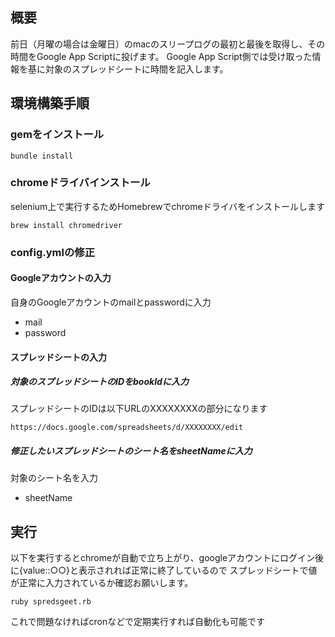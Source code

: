 ## 概要
前日（月曜の場合は金曜日）のmacのスリープログの最初と最後を取得し、その時間をGoogle App Scriptに投げます。
Google App Script側では受け取った情報を基に対象のスプレッドシートに時間を記入します。


## 環境構築手順
### gemをインストール
```
bundle install
```

### chromeドライバインストール
selenium上で実行するためHomebrewでchromeドライバをインストールします
```
brew install chromedriver
```

### config.ymlの修正

#### Googleアカウントの入力
自身のGoogleアカウントのmailとpasswordに入力
- mail
- password

#### スプレッドシートの入力
##### 対象のスプレッドシートのIDをbookIdに入力
スプレッドシートのIDは以下URLのXXXXXXXXの部分になります
```
https://docs.google.com/spreadsheets/d/XXXXXXXX/edit
```
##### 修正したいスプレッドシートのシート名をsheetNameに入力
対象のシート名を入力
- sheetName

## 実行
以下を実行するとchromeが自動で立ち上がり、googleアカウントにログイン後に{value::○○}と表示されれば正常に終了しているので
スプレッドシートで値が正常に入力されているか確認お願いします。

```
ruby spredsgeet.rb
```

これで問題なければcronなどで定期実行すれば自動化も可能です
